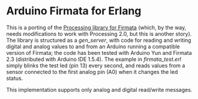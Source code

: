 Arduino Firmata for Erlang
==========================

This is a porting of the [Processing library for Firmata](http://playground.arduino.cc/Interfacing/Processing) (which, by the way, needs modifications to work with Processing 2.0, but this is another story).
The library is structured as a *gen_server*, with code for reading and writing digital and analog values to and from an Arduino running a compatible version of Firmata; the code has been tested with Arduino Yun and Firmata 2.3 (distributed with Arduino IDE 1.5.4). The example in *firmata_test.erl* simply blinks the test led (pin 13) every second, and reads values from a sensor connected to the first analog pin (A0) when it changes the led status.

This implementation supports only analog and digital read/write messages.
